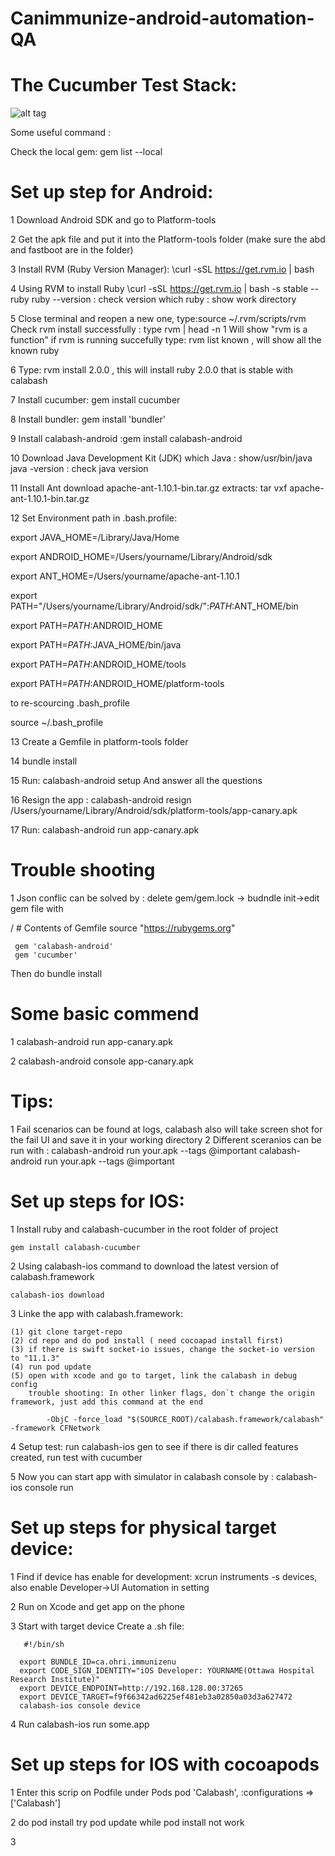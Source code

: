 # Canimmunize-android-automation-QA
# The Cucumber Test Stack:

![alt tag](https://github.com/loliiiiipop/setUpForAutomationTest/blob/master/autoTestProcess.png)

Some useful command :

Check the local gem: gem list --local


# Set up step for Android:

1 Download Android SDK and go to Platform-tools

2 Get the apk file and put it into the Platform-tools folder (make sure the abd and fastboot are in the folder)

3 Install RVM (Ruby Version Manager): \curl -sSL https://get.rvm.io | bash 

4 Using RVM to install Ruby \curl -sSL https://get.rvm.io | bash -s stable --ruby
  ruby --version   : check version
  which ruby : show work directory 

5 Close terminal and reopen a new one, type:source ~/.rvm/scripts/rvm
  Check rvm install successfully : type rvm | head -n 1
  Will show "rvm is a function" if rvm is running succefully
  type: rvm list known , will show all the known ruby
  
6  Type: rvm install 2.0.0 , this will install ruby 2.0.0 that is stable with calabash

7 Install cucumber: gem install cucumber

8 Install bundler: gem install 'bundler'

9 Install calabash-android :gem install calabash-android

10 Download Java Development Kit (JDK)
   which Java : show/usr/bin/java
   java -version : check java version

11 Install Ant
  download apache-ant-1.10.1-bin.tar.gz
  extracts: tar vxf apache-ant-1.10.1-bin.tar.gz
  
12 Set Environment path in .bash.profile:

export JAVA_HOME=/Library/Java/Home

export ANDROID_HOME=/Users/yourname/Library/Android/sdk

export ANT_HOME=/Users/yourname/apache-ant-1.10.1

export PATH="/Users/yourname/Library/Android/sdk/":$PATH:$ANT_HOME/bin

export PATH=$PATH:$ANDROID_HOME

export PATH=$PATH:$JAVA_HOME/bin/java

export PATH=$PATH:$ANDROID_HOME/tools

export PATH=$PATH:$ANDROID_HOME/platform-tools

 to re-scourcing .bash_profile
 
  source ~/.bash_profile
  
 13 Create a Gemfile in platform-tools folder
 
 14 bundle install
 
 15 Run: calabash-android setup 
    And answer all the questions
    
 16 Resign the app :
       calabash-android resign /Users/yourname/Library/Android/sdk/platform-tools/app-canary.apk
       
 17 Run: calabash-android run app-canary.apk
 
 

# Trouble shooting 

1 Json conflic can be solved by : delete gem/gem.lock -> budndle init->edit gem file with 

  / # Contents of Gemfile
    source "https://rubygems.org"

     gem 'calabash-android'
     gem 'cucumber'

Then do bundle install

# Some basic commend

1  calabash-android run app-canary.apk

2  calabash-android console app-canary.apk


# Tips:

1 Fail scenarios can be found at logs, calabash also will take screen shot for the fail UI and save it in your working directory
2 Different sceranios can be run with :
calabash-android run your.apk --tags @important
calabash-android run your.apk  --tags @important   

# Set up steps for IOS:
1 Install ruby and calabash-cucumber in the root folder of project

    gem install calabash-cucumber
    
2 Using calabash-ios command to download the latest version of calabash.framework

    calabash-ios download
    
3 Linke the app with calabash.framework:

    (1) git clone target-repo
    (2) cd repo and do pod install ( need cocoapad install first)
    (3) if there is swift socket-io issues, change the socket-io version to "11.1.3"
    (4) run pod update
    (5) open with xcode and go to target, link the calabash in debug config  
        trouble shooting: In other linker flags, don`t change the origin framework, just add this command at the end
        
            -ObjC -force_load "$(SOURCE_ROOT)/calabash.framework/calabash" -framework CFNetwork
4 Setup test: run calabash-ios gen  to see if there is dir called features created, run test with cucumber

5 Now you can start app with simulator in calabash console by : calabash-ios console run

# Set up steps for physical target device:

1 Find if device has enable for development: xcrun instruments -s devices, also enable Developer->UI Automation in setting

2 Run on Xcode and get app on the phone

3 Start with target device
   Create a .sh file:
   
       #!/bin/sh

      export BUNDLE_ID=ca.ohri.immunizenu
      export CODE_SIGN_IDENTITY="iOS Developer: YOURNAME(Ottawa Hospital Research Institute)"
      export DEVICE_ENDPOINT=http://192.168.128.00:37265
      export DEVICE_TARGET=f9f66342ad6225ef481eb3a02850a03d3a627472
      calabash-ios console device

4 Run calabash-ios run some.app

# Set up steps for IOS with cocoapods

1 Enter this scrip on Podfile under Pods 
      pod 'Calabash', :configurations => ['Calabash']

2 do pod install
      try pod update while pod install not work

3 
